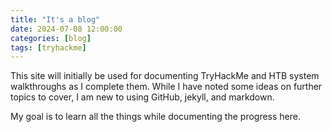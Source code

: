 ```yaml
---
title: "It's a blog"
date: 2024-07-08 12:00:00
categories: [blog]
tags: [tryhackme]
---
```


<p>This site will initially be used for documenting TryHackMe and HTB system walkthroughs as I complete them. While I have noted some ideas on further topics to cover, I am new to using GitHub, jekyll, and markdown.</p>

<p>My goal is to learn all the things while documenting the progress here.</p>
